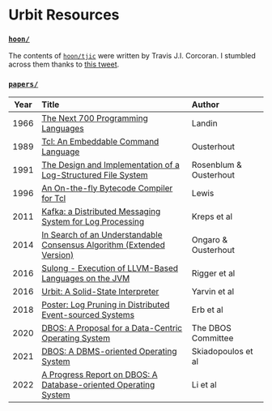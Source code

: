 # Urbit Resources

### [`hoon/`](hoon)
The contents of [`hoon/tjic`](hoon/tjic) were written by Travis J.I. Corcoran. I
stumbled across them thanks to [this
tweet](https://twitter.com/MorlockP/status/1502367967476174859?ref_src=twsrc%5Etfw%7Ctwcamp%5Etweetembed%7Ctwterm%5E1502367967476174859%7Ctwgr%5E%7Ctwcon%5Es1_c10&ref_url=https%3A%2F%2Fpublish.twitter.com%2F%3Fquery%3Dhttps3A2F2Ftwitter.com2FMorlockP2Fstatus2F1502367967476174859widget%3DTweet).

### [`papers/`](papers)

 Year | Title                                                                                                                    | Author
------|:-------------------------------------------------------------------------------------------------------------------------|:-----------------------
 1966 | [The Next 700 Programming Languages](papers/next-700-1966-landin.pdf)                                                    | Landin
 1989 | [Tcl: An Embeddable Command Language](papers/tcl-usenix-1989-ousterhout.pdf)                                             | Ousterhout
 1991 | [The Design and Implementation of a Log-Structured File System](papers/lfs-1991-rosenblum-ousterhout.pdf)                | Rosenblum & Ousterhout
 1996 | [An On-the-fly Bytecode Compiler for Tcl](papers/tcl-bytecode-compiler-1996-lewis.pdf)                                   | Lewis
 2011 | [Kafka: a Distributed Messaging System for Log Processing](papers/kafka-2011-kreps-et-al.pdf)                            | Kreps et al
 2014 | [In Search of an Understandable Consensus Algorithm (Extended Version)](papers/raft-extended-2014-ongaro-ousterhout.pdf) | Ongaro & Ousterhout
 2016 | [Sulong - Execution of LLVM-Based Languages on the JVM](papers/sulong-2016-rigger-et-al.pdf)                             | Rigger et al
 2016 | [Urbit: A Solid-State Interpreter](papers/urbit-2016-yarvin-et-al.pdf)                                                   | Yarvin et al
 2018 | [Poster: Log Pruning in Distributed Event-sourced Systems](papers/poster-log-pruning-2018-erb-et-al.pdf)                 | Erb et al
 2020 | [DBOS: A Proposal for a Data-Centric Operating System](papers/dbos-proposal-2020-cafarella-et-al.pdf)                    | The DBOS Committee
 2021 | [DBOS: A DBMS-oriented Operating System](papers/dbos-2021-skiadopoulos-et-al.pdf)                                        | Skiadopoulos et al
 2022 | [A Progress Report on DBOS: A Database-oriented Operating System](papers/dbos-progress-report-2022-li-et-al.pdf)         | Li et al

